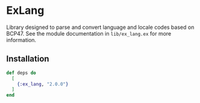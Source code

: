 # ExLang

Library designed to parse and convert language and locale codes based on BCP47. See the module documentation in `lib/ex_lang.ex` for more information.

## Installation

```elixir
def deps do
  [
    {:ex_lang, "2.0.0"}
  ]
end
```
